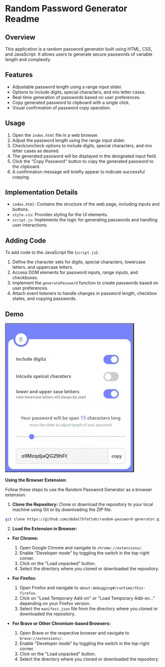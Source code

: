 # Random Password Generator Readme

## Overview
This application is a random password generator built using HTML, CSS, and JavaScript.  It allows users to generate secure passwords of variable length and complexity.

## Features
- Adjustable password length using a range input slider.
- Options to include digits, special characters, and mix letter cases.
- Real-time generation of passwords based on user preferences.
- Copy generated password to clipboard with a single click.
- Visual confirmation of password copy operation.

## Usage
1. Open the `index.html` file in a web browser.
2. Adjust the password length using the range input slider.
3. Check/uncheck options to include digits, special characters, and mix letter cases as desired.
4. The generated password will be displayed in the designated input field.
5. Click the "Copy Password" button to copy the generated password to the clipboard.
6. A confirmation message will briefly appear to indicate successful copying.

## Implementation Details
- `index.html`: Contains the structure of the web page, including inputs and buttons.
- `style.css`: Provides styling for the UI elements.
- `script.js`: Implements the logic for generating passwords and handling user interactions.
  
## Adding Code
To add code to the JavaScript file (`script.js`):
1. Define the character sets for digits, special characters, lowercase letters, and uppercase letters.
2. Access DOM elements for password inputs, range inputs, and checkboxes.
3. Implement the `generatePassword` function to create passwords based on user preferences.
4. Attach event listeners to handle changes in password length, checkbox states, and copying passwords.

## Demo
![Demo GIF](demo.gif)


**Using the Browser Extension:**

Follow these steps to use the Random Password Generator as a browser extension:

1. **Clone the Repository:**
   Clone or download the repository to your local machine using Git or by downloading the ZIP file.

```bash
git clone https://github.com/abdallhfattah/random-password-generator.git
```

2. **Load the Extension in Browser:**
- **For Chrome:**
  1. Open Google Chrome and navigate to `chrome://extensions/`.
  2. Enable "Developer mode" by toggling the switch in the top-right corner.
  3. Click on the "Load unpacked" button.
  4. Select the directory where you cloned or downloaded the repository.

- **For Firefox:**
  1. Open Firefox and navigate to `about:debugging#/runtime/this-firefox`.
  2. Click on "Load Temporary Add-on" or "Load Temporary Add-on..." depending on your Firefox version.
  3. Select the `manifest.json` file from the directory where you cloned or downloaded the repository.

- **For Brave or Other Chromium-based Browsers:**
  1. Open Brave or the respective browser and navigate to `brave://extensions/`.
  2. Enable "Developer mode" by toggling the switch in the top-right corner.
  3. Click on the "Load unpacked" button.
  4. Select the directory where you cloned or downloaded the repository.
